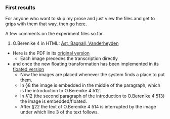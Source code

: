 ### First results

For anyone who want to skip my prose and just view the files and get to grips with them that way, then go [here.](https://github.com/jcowey/P3/tree/master/pdfs/PDF_improvement_experimentation)

A few comments on the experiment files so far.

1. O.Berenike 4 in HTML: [Ast, Bagnall, Vanderheyden](https://journals.ub.uni-heidelberg.de/index.php/pylon/article/view/89358/83988)
  - Here is the PDF in its [original version](https://journals.ub.uni-heidelberg.de/index.php/pylon/article/view/89358/84248)
    - Each image precedes the transcription directly
  - and once the new floating transformation has been implemented in its [floated version](https://github.com/jcowey/P3/blob/master/pdfs/PDF_improvement_experimentation/p3test_ast_bagnall_berenike_4_text_float_after.pdf)
    - Now the images are placed whenever the system finds a place to put them.
    - In §8 the image is embedded in the middle of the paragraph, which is the introduction to O.Berenike 4 512.
    - In §12 (the second paragraph of the introduction to O.Berenike 4 513) the image is embedded/floated.
    - After §22 the text of O.Berenike 4 514 is interrupted by the image under which line 3 of the text follows.

